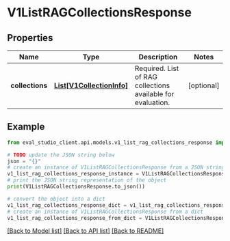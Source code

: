 # V1ListRAGCollectionsResponse


## Properties

Name | Type | Description | Notes
------------ | ------------- | ------------- | -------------
**collections** | [**List[V1CollectionInfo]**](V1CollectionInfo.md) | Required. List of RAG collections available for evaluation. | [optional] 

## Example

```python
from eval_studio_client.api.models.v1_list_rag_collections_response import V1ListRAGCollectionsResponse

# TODO update the JSON string below
json = "{}"
# create an instance of V1ListRAGCollectionsResponse from a JSON string
v1_list_rag_collections_response_instance = V1ListRAGCollectionsResponse.from_json(json)
# print the JSON string representation of the object
print(V1ListRAGCollectionsResponse.to_json())

# convert the object into a dict
v1_list_rag_collections_response_dict = v1_list_rag_collections_response_instance.to_dict()
# create an instance of V1ListRAGCollectionsResponse from a dict
v1_list_rag_collections_response_from_dict = V1ListRAGCollectionsResponse.from_dict(v1_list_rag_collections_response_dict)
```
[[Back to Model list]](../README.md#documentation-for-models) [[Back to API list]](../README.md#documentation-for-api-endpoints) [[Back to README]](../README.md)


